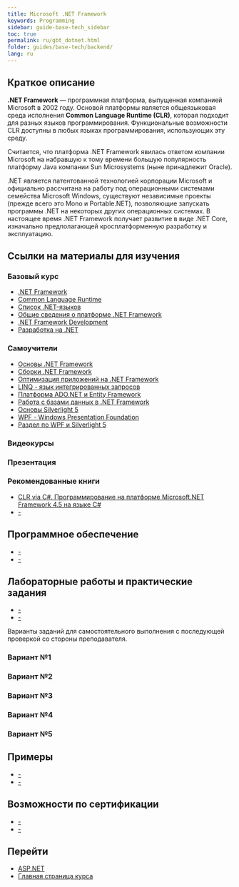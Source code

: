 ```yaml
---
title: Microsoft .NET Framework
keywords: Programming
sidebar: guide-base-tech_sidebar
toc: true
permalink: ru/gbt_dotnet.html
folder: guides/base-tech/backend/
lang: ru
---
```


## Краткое описание

**.NET Framework** — программная платформа, выпущенная компанией Microsoft в 2002 году. Основой платформы является общеязыковая среда исполнения **Common Language Runtime (CLR)**, которая подходит для разных языков программирования. Функциональные возможности CLR доступны в любых языках программирования, использующих эту среду.

Считается, что платформа .NET Framework явилась ответом компании Microsoft на набравшую к тому времени большую популярность платформу Java компании Sun Microsystems (ныне принадлежит Oracle).

.NET является патентованной технологией корпорации Microsoft и официально рассчитана на работу под операционными системами семейства Microsoft Windows, существуют независимые проекты (прежде всего это Mono и Portable.NET), позволяющие запускать программы .NET на некоторых других операционных системах. В настоящее время .NET Framework получает развитие в виде .NET Core, изначально предполагающей кросплатформенную разработку и эксплуатацию.

##  Ссылки на материалы для изучения

### Базовый курс

* [.NET Framework](https://ru.wikipedia.org/wiki/.NET_Framework)
* [Common Language Runtime](https://ru.wikipedia.org/wiki/Common_Language_Runtime)
* [Список .NET-языков](https://ru.wikipedia.org/wiki/%D0%A1%D0%BF%D0%B8%D1%81%D0%BE%D0%BA_.NET-%D1%8F%D0%B7%D1%8B%D0%BA%D0%BE%D0%B2)
* [Общие сведения о платформе .NET Framework](https://msdn.microsoft.com/ru-ru/library/zw4w595w.aspx?f=255&MSPPError=-2147217396)
* [.NET Framework Development](https://msdn.microsoft.com/ru-ru/library/ff361664.aspx)
* [Разработка на .NET](https://msdn.microsoft.com/ru-ru/library/aa139615.aspx)

### Самоучители

* [Основы .NET Framework](https://professorweb.ru/my/csharp/base_net/level1/net_index.php)
* [Сборки .NET Framework](https://professorweb.ru/my/csharp/assembly/level1/assembly_index.php)
* [Оптимизация приложений на .NET Framework](https://professorweb.ru/my/csharp/optimization/level1/)
* [LINQ - язык интегрированных запросов](https://professorweb.ru/my/LINQ/base/level1/info_linq.php)
* [Платформа ADO.NET и Entity Framework](http://metanit.com/sharp/ado.php)
* [Работа с базами данных в .NET Framework](https://professorweb.ru/my/ADO_NET/base/level1/info_db.php)
* [Основы Silverlight 5](https://professorweb.ru/my/Silverlight/base/level1/s_index.php)
* [WPF - Windows Presentation Foundation](https://professorweb.ru/my/WPF/base_WPF/level1/info_WPF.php)
* [Раздел по WPF и Silverlight 5](http://metanit.com/sharp/wpf.php)

### Видеокурсы

### Презентация

### Рекомендованные книги

* [CLR via C#. Программирование на платформе Microsoft.NET Framework 4.5 на языке C#](http://www.ozon.ru/context/detail/id/21236101/)
* [-]()

## Программное обеспечение

* [-]()
* [-]()

## Лабораторные работы и практические задания

* [-]()
* [-]()

Варианты заданий для самостоятельного выполнения с последующей проверкой со стороны преподавателя.

### Вариант №1

### Вариант №2

### Вариант №3

### Вариант №4

### Вариант №5

## Примеры

* [-]()
* [-]()

## Возможности по сертификации

* [-]()
* [-]()

## Перейти

* [ASP.NET](gbt_aspnet.html)
* [Главная страница курса](gbt_landing-page.html)
